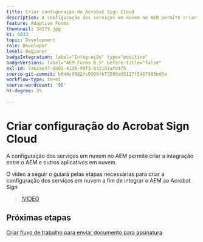 ```yaml
---
title: Criar configuração do Acrobat Sign Cloud
description: A configuração dos serviços em nuvem no AEM permite criar a integração entre o AEM e outros aplicativos em nuvem. O vídeo a seguir o guiará pelas etapas necessárias para criar a configuração dos serviços em nuvem a fim de integrar o AEM ao Acrobat Sign.
feature: Adaptive Forms
thumbnail: 38179.jpg
kt: 6033
topic: Development
role: Developer
level: Beginner
badgeIntegration: label="Integração" type="positive"
badgeVersions: label="AEM Forms 6.5" before-title="false"
exl-id: 7a62ae37-d391-4136-99f3-b32181afd475
source-git-commit: b044c9982fc9309fb73509dd3117f5467903bd6a
workflow-type: tm+mt
source-wordcount: '96'
ht-degree: 3%

---
```


# Criar configuração do Acrobat Sign Cloud

A configuração dos serviços em nuvem no AEM permite criar a integração entre o AEM e outros aplicativos em nuvem.

O vídeo a seguir o guiará pelas etapas necessárias para criar a configuração dos serviços em nuvem a fim de integrar o AEM ao Acrobat Sign

>[!VIDEO](https://video.tv.adobe.com/v/38179?quality=12&learn=on)

## Próximas etapas

[Criar fluxo de trabalho para enviar documento para assinatura](./create-workflow-to-send-document-for-signing.md)
